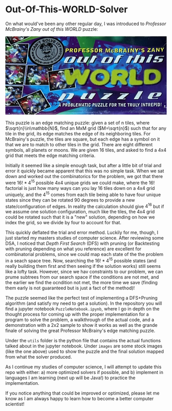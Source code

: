 # Out-Of-This-WORLD-Solver

On what would've been any other regular day, I was introduced to *Professor McBrainy's Zany out of this WORLD* puzzle:

![Alt text](./images/IMG_0059.jpg)

This puzzle is an edge matching puzzle: given a set of n tiles, where $\sqrt{n}\in\mathbb{N}$, find an MxM grid ($M=\sqrt{n}$) such that for any tile in the grid, its edge matches the edge of its neighboring tiles. For McBrainy's puzzle, the tiles are square, but each edge has a symbol on it that we are to match to other tiles in the grid. There are eight different symbols, all planets or moons. We are given 16 tiles, and asked to find a 4x4 grid that meets the edge matching criteria.

Initially it seemed like a simple enough task, but after a little bit of trial and error it quickly became apparent that this was no simple task. When we sat down and worked out the combinatorics for the problem, we got that there were $16!*4^{15}$ possible 4x4 unique grids we could make, where the $16!$ factorial is just how many ways can you lay 16 tiles down on a 4x4 grid uniquely, and the $4^{15}$ comes from each tile being able to have four unique states since they can be rotated 90 degrees to provide a new state/configuration of edges. In reality the calculation should give $4^16$ but if we assume one solution configuration, much like the tiles, the 4x4 grid could be rotated such that it is a "new" solution, depending on how we index the grid, so we divide by four to account for that.

This quickly deflated the trial and error method. Luckily for me, though, I just started my masters studies of computer science. After reviewing some DSA, I noticed that *Depth First Search* (DFS) with pruning (or Backtesting with pruning depending on what you reference) are excellent for combinatorial problems, since we could map each state of the the problem in a seach space tree. Now, searching the $16!*4^{15}$ possible states (and really building them first and then seeing if the solution works) still seems like a lofty task. However, since we hav constraints to our problem, we can prume subtrees from our search space if the conditions are not met, and the earlier we find the ocndition not met, the more time we save (finding them early is not guaranteed but is just a fact of the method)!

The puzzle seemed like the perfect test of implementing a DFS+Pruning algorithm (and satisfy my need to get a solution). In the repository you will find a jupyter notebook `PuzzleNotebook.ipynb`, where I go in depth on the thought process for coming up with the proper implementation for a program to solve the problem, a walkthrough of the actual code, and a demonstration with a 2x2 sample to show it works as well as the grande finale of solving the great Professor McBrainy's edge matching puzzle. 

Under the `utils` folder is the python file that contains the actual functions talked about in the jupyter notebook. Under `images` are some stock images (like the one above) used to show the puzzle and the final solution mapped from what the solver produced. 

As I continue my studies of computer science, I will attempt to update this repo with either: a) more optimized solvers if possible, and b) implement in languages I am learning (next up will be Java!) to practice the implementation.

If you notice anything that could be improved or optimized, please let me know as I am always happy to learn how to become a better computer scientist!